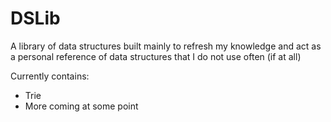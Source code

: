 # DSLib

A library of data structures built mainly to refresh my knowledge and act as a personal reference of data structures that I do not use often (if at all)

Currently contains:
- Trie
- More coming at some point
